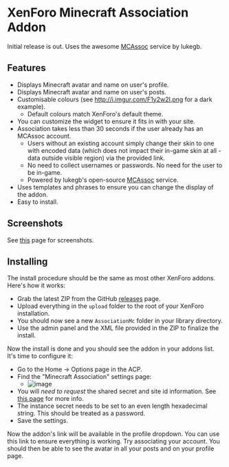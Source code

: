 XenForo Minecraft Association Addon
====================================

Initial release is out. Uses the awesome [MCAssoc](http://mcassoc.lukegb.com/) service by lukegb.

Features
--------

* Displays Minecraft avatar and name on user's profile.
* Displays Minecraft avatar and name on user's posts.
* Customisable colours (see http://i.imgur.com/F1y2w2I.png for a dark example).
  * Default colours match XenForo's default theme.
 * You can customize the widget to ensure it fits in with your site.
* Association takes less than 30 seconds if the user already has an MCAssoc account.
  * Users without an existing account simply change their skin to one with encoded data (which does not impact their in-game skin at all - data outside visible region) via the provided link.
  * No need to collect usernames or passwords. No need for the user to be in-game.
  * Powered by lukegb's open-source [MCAssoc](http://mcassoc.lukegb.com/) service.
* Uses templates and phrases to ensure you can change the display of the addon.
* Easy to install.

Screenshots
-----------

See [this](https://github.com/lol768/XenForo-MCASSOC/blob/master/SCREENSHOTS.md) page for screenshots.

Installing
----------

The install procedure should be the same as most other XenForo addons. Here's how it works:

* Grab the latest ZIP from the GitHub [releases](https://github.com/lol768/XenForo-MCASSOC/releases) page.
* Upload everything in the `upload` folder to the root of your XenForo installation.
* You should now see a new `AssociationMc` folder in your library directory.
* Use the admin panel and the XML file provided in the ZIP to finalize the install.

Now the install is done and you should see the addon in your addons list. It's time to configure it:
* Go to the Home -> Options page in the ACP.
* Find the "Minecraft Association" settings page:
  * ![image](https://cdn.mediacru.sh/cx1LOGSM3xGV.png)
* You will *need to request* the shared secret and site id information. See [this page](http://mcassoc.lukegb.com/) for more info.
* The instance secret needs to be set to an even length hexadecimal string. This should be treated as a password.
* Save the settings.

Now the addon's link will be available in the profile dropdown. You can use this link to ensure everything is working.
Try associating your account. You should then be able to see the avatar in all your posts and on your profile page.
